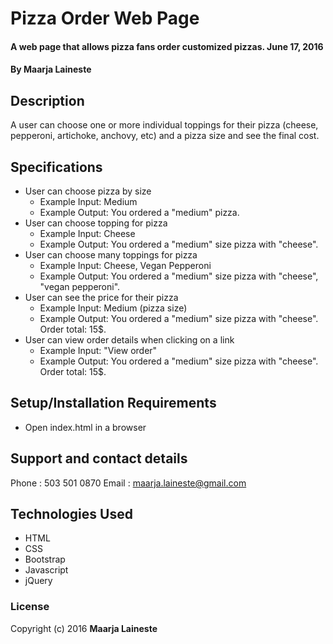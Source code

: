 # Pizza Order Web Page

#### A web page that allows pizza fans order customized pizzas. June 17, 2016

#### By Maarja Laineste

## Description

A user can choose one or more individual toppings for their pizza (cheese, pepperoni, artichoke, anchovy, etc) and a pizza size and see the final cost.

## Specifications

* User can choose pizza by size
  * Example Input: Medium
  * Example Output: You ordered a "medium" pizza.
* User can choose topping for pizza
  * Example Input: Cheese
  * Example Output: You ordered a "medium" size pizza with "cheese".
* User can choose many toppings for pizza
  * Example Input: Cheese, Vegan Pepperoni
  * Example Output: You ordered a "medium" size pizza with "cheese", "vegan pepperoni".
* User can see the price for their pizza
    * Example Input: Medium (pizza size)
    * Example Output: You ordered a "medium" size pizza with "cheese". Order total: 15$.
* User can view order details when clicking on a link
    * Example Input: "View order"
    * Example Output: You ordered a "medium" size pizza with "cheese". Order total: 15$.

## Setup/Installation Requirements

* Open index.html in a browser

## Support and contact details

Phone : 503 501 0870
Email : maarja.laineste@gmail.com

## Technologies Used

* HTML
* CSS
* Bootstrap
* Javascript
* jQuery

### License

Copyright (c) 2016 **Maarja Laineste**
